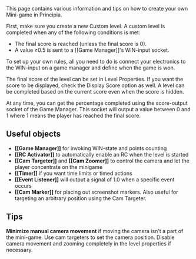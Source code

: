 This page contains various information and tips on how to create your own Mini-game in Principia.

First, make sure you create a new Custom level. A custom level is completed when any of the following conditions is met:

* The final score is reached (unless the final score is 0).
* A value &ge;0.5 is sent to a [[Game Manager]]'s WIN-input socket.

To set up your own rules, all you need to do is connect your electronics to the WIN-input on a game manager and define when the game is won.

The final score of the level can be set in Level Properties. If you want the score to be displayed, check the Display Score option as well. A level can be completed based on the current score even when the score is hidden.

At any time, you can get the percentage completed using the score-output socket of the Game Manager. This socket will output a value between 0 and 1 where 1 means the player has reached the final score.

## Useful objects
* **[[Game Manager]]** for invoking WIN-state and points counting
* **[[RC Activator]]** to automatically enable an RC when the level is started
* **[[Cam Targeter]]** and **[[Cam Zoomer]]** to control the camera and let the player concentrate on the minigame
* **[[Timer]]** if you want time limits or timed actions
* **[[Event Listener]]** will output a signal of 1.0 when a specific event occurs
* **[[Cam Marker]]** for placing out screenshot markers. Also useful for targeting an arbitrary position using the Cam Targeter.

## Tips
**Minimize manual camera movement** if moving the camera isn't a part of the mini-game. Use cam targeters to set the camera position. Disable camera movement and zooming completely in the level properties if necessary.
